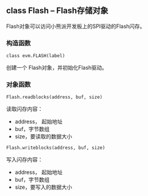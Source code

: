 ## class Flash – Flash存储对象

Flash对象可以访问小熊派开发板上的SPI驱动的Flash闪存。

### 构造函数

` class evm.FLASH(label) `

 创建一个 Flash对象，并初始化Flash驱动。
    
    
### 对象函数

`Flash.readblocks(address, buf, size)`

读取闪存内容：
*  address， 起始地址
*  buf，字节数组
*  size，要读取的数据大小


`Flash.writeblocks(address, buf, size)`

写入闪存内容：
*  address， 起始地址
*  buf，字节数组
*  size，要写入的数据大小


